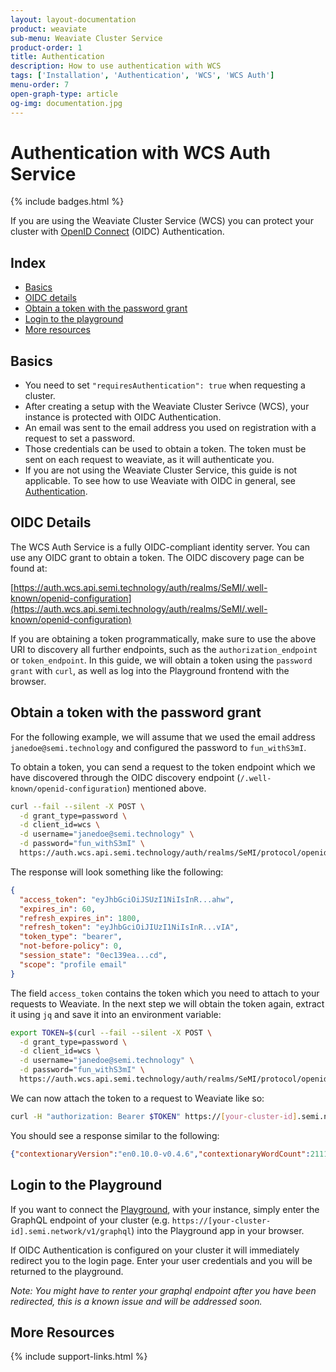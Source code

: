 ```yaml
---
layout: layout-documentation
product: weaviate
sub-menu: Weaviate Cluster Service
product-order: 1
title: Authentication
description: How to use authentication with WCS
tags: ['Installation', 'Authentication', 'WCS', 'WCS Auth']
menu-order: 7
open-graph-type: article
og-img: documentation.jpg
---
```


# Authentication with WCS Auth Service

{% include badges.html %}

If you are using the Weaviate Cluster Service (WCS) you can protect your cluster with [OpenID Connect](https://openid.net/connect/) (OIDC) Authentication.

## Index

- [Basics](#basics)
- [OIDC details](#oidc-details)
- [Obtain a token with the password grant](#obtain-a-token-with-the-password-grant)
- [Login to the playground](#login-to-the-playground)
- [More resources](#more-resources)

## Basics

- You need to set `"requiresAuthentication": true` when requesting a cluster.
- After creating a setup with the Weaviate Cluster Serivce (WCS), your instance
  is protected with OIDC Authentication.
- An email was sent to the email address you used on registration with a
  request to set a password.
- Those credentials can be used to obtain a token. The token must be sent on
  each request to weaviate, as it will authenticate you.
- If you are not using the Weaviate Cluster Service, this guide is not
  applicable. To see how to use Weaviate with OIDC in general, see
  [Authentication](../setup/authenticate.html).

## OIDC Details

The WCS Auth Service is a fully OIDC-compliant identity server. You can use any
OIDC grant to obtain a token. The OIDC discovery page can be found at:

[https://auth.wcs.api.semi.technology/auth/realms/SeMI/.well-known/openid-configuration](https://auth.wcs.api.semi.technology/auth/realms/SeMI/.well-known/openid-configuration)

If you are obtaining a token programmatically, make sure to use the above URI
to discovery all further endpoints, such as the `authorization_endpoint` or
`token_endpoint`. In this guide, we will obtain a token using the `password
grant` with `curl`, as well as log into the Playground frontend with the
browser.

## Obtain a token with the password grant

For the following example, we will assume that we used the email address
`janedoe@semi.technology` and configured the password to `fun_withS3mI`.

To obtain a token, you can send a request to the token endpoint which we have
discovered through the OIDC discovery endpoint
(`/.well-known/openid-configuration`) mentioned above.

```sh
curl --fail --silent -X POST \
  -d grant_type=password \
  -d client_id=wcs \
  -d username="janedoe@semi.technology" \
  -d password="fun_withS3mI" \
  https://auth.wcs.api.semi.technology/auth/realms/SeMI/protocol/openid-connect/token
```

The response will look something like the following:
```json
{
  "access_token": "eyJhbGciOiJSUzI1NiIsInR...ahw",
  "expires_in": 60,
  "refresh_expires_in": 1800,
  "refresh_token": "eyJhbGciOiJIUzI1NiIsInR...vIA",
  "token_type": "bearer",
  "not-before-policy": 0,
  "session_state": "0ec139ea...cd",
  "scope": "profile email"
}
```

The field `access_token` contains the token which you need to attach to your
requests to Weaviate. In the next step we will obtain the token again, extract
it using `jq` and save it into an environment variable:

```sh
export TOKEN=$(curl --fail --silent -X POST \
  -d grant_type=password \
  -d client_id=wcs \
  -d username="janedoe@semi.technology" \
  -d password="fun_withS3mI" \
  https://auth.wcs.api.semi.technology/auth/realms/SeMI/protocol/openid-connect/token | jq -r .access_token)
```

We can now attach the token to a request to Weaviate like so:

```sh
curl -H "authorization: Bearer $TOKEN" https://[your-cluster-id].semi.network/v1/meta
```
You should see a response similar to the following:

```json
{"contextionaryVersion":"en0.10.0-v0.4.6","contextionaryWordCount":211170,"hostname":"http://[::]:8080","version":"0.22.0"}
```

## Login to the Playground

If you want to connect the [Playground](http://playground.semi.technology),
with your instance, simply enter the GraphQL endpoint of your cluster (e.g.
`https://[your-cluster-id].semi.network/v1/graphql`) into the Playground app in
your browser.

If OIDC Authentication is configured on your cluster it will immediately
redirect you to the login page. Enter your user credentials and you will be
returned to the playground.

*Note: You might have to renter your graphql endpoint after you have been
redirected, this is a known issue and will be addressed soon.*

## More Resources

{% include support-links.html %}
